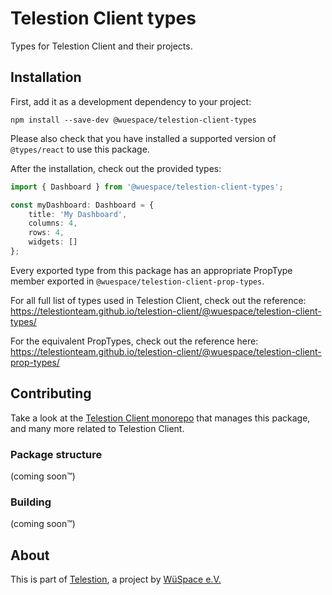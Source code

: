 # Telestion Client types

Types for Telestion Client and their projects.

## Installation

First, add it as a development dependency to your project:

```shell
npm install --save-dev @wuespace/telestion-client-types
```

Please also check that you have installed a supported version of
`@types/react` to use this package.

After the installation, check out the provided types:

```ts
import { Dashboard } from '@wuespace/telestion-client-types';

const myDashboard: Dashboard = {
	title: 'My Dashboard',
	columns: 4,
	rows: 4,
	widgets: []
};
```

Every exported type from this package
has an appropriate PropType member exported in `@wuespace/telestion-client-prop-types`.

For all full list of types used in Telestion Client, check out the reference: \
https://telestionteam.github.io/telestion-client/@wuespace/telestion-client-types/

For the equivalent PropTypes, check out the reference here: \
https://telestionteam.github.io/telestion-client/@wuespace/telestion-client-prop-types/

## Contributing

Take a look at the
[Telestion Client monorepo](https://github.com/TelestionTeam/telestion-client/)
that manages this package, and many more related to Telestion Client.

### Package structure

(coming soon™)

### Building

(coming soon™)

## About

This is part of [Telestion](https://telestion.wuespace.de/),
a project by [WüSpace e.V.](https://www.wuespace.de/)

